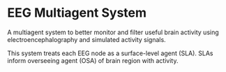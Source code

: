 # EEG Multiagent System

A multiagent system to better monitor and filter useful brain activity using electroencephalography and simulated activity signals.

This system treats each EEG node as a surface-level agent (SLA).
SLAs inform overseeing agent (OSA) of brain region with activity.
